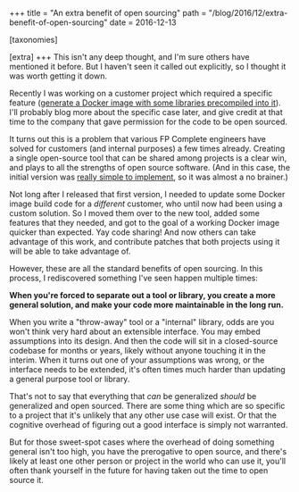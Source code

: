 +++
title = "An extra benefit of open sourcing"
path = "/blog/2016/12/extra-benefit-of-open-sourcing"
date = 2016-12-13

[taxonomies]

[extra]
+++
This isn't any deep thought, and I'm sure others have mentioned it
before. But I haven't seen it called out explicitly, so I thought it
was worth getting it down.

Recently I was working on a customer project which required a specific
feature
([generate a Docker image with some libraries precompiled into it](https://github.com/fpco/stack-docker-image-build)). I'll
probably blog more about the specific case later, and give credit at
that time to the company that gave permission for the code to be open
sourced.

It turns out this is a problem that various FP Complete engineers have
solved for customers (and internal purposes) a few times
already. Creating a single open-source tool that can be shared among
projects is a clear win, and plays to all the strengths of open source
software. (And in this case, the initial version was
[really simple to implement](https://github.com/fpco/stack-docker-image-build/blob/v0.1.0.0/app/Main.hs),
so it was almost a no brainer.)

Not long after I released that first version, I needed to update some
Docker image build code for a _different_ customer, who until now had
been using a custom solution. So I moved them over to the new tool,
added some features that they needed, and got to the goal of a working
Docker image quicker than expected. Yay code sharing! And now others
can take advantage of this work, and contribute patches that both
projects using it will be able to take advantage of.

However, these are all the standard benefits of open sourcing. In this
process, I rediscovered something I've seen happen multiple times:

__When you're forced to separate out a tool or library, you create a
more general solution, and make your code more maintainable in the
long run.__

When you write a "throw-away" tool or a "internal" library, odds are
you won't think very hard about an extensible interface. You may embed
assumptions into its design. And then the code will sit in a
closed-source codebase for months or years, likely without anyone
touching it in the interim. When it turns out one of your assumptions
was wrong, or the interface needs to be extended, it's often times
much harder than updating a general purpose tool or library.

That's not to say that everything that _can_ be generalized _should_
be generalized and open sourced. There are some thing which are so
specific to a project that it's unlikely that any other use case will
exist. Or that the cognitive overhead of figuring out a good interface
is simply not warranted.

But for those sweet-spot cases where the overhead of doing something
general isn't too high, you have the prerogative to open source, and
there's likely at least one other person or project in the world who
can use it, you'll often thank yourself in the future for having taken
out the time to open source it.
